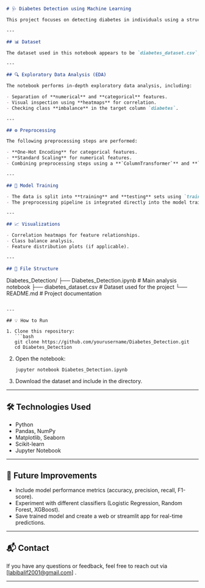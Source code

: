 

```markdown
# 🩺 Diabetes Detection using Machine Learning

This project focuses on detecting diabetes in individuals using a structured dataset and applying machine learning techniques. The analysis includes data preprocessing, visualization, correlation analysis, feature transformation, and model training using Scikit-learn.

---

## 📊 Dataset

The dataset used in this notebook appears to be `diabetes_dataset.csv`, which includes a variety of numerical and categorical features. Features such as glucose levels, BMI, age, and more are used to predict the likelihood of diabetes.

---

## 🔍 Exploratory Data Analysis (EDA)

The notebook performs in-depth exploratory data analysis, including:

- Separation of **numerical** and **categorical** features.
- Visual inspection using **heatmaps** for correlation.
- Checking class **imbalance** in the target column `diabetes`.

---

## ⚙️ Preprocessing

The following preprocessing steps are performed:

- **One-Hot Encoding** for categorical features.
- **Standard Scaling** for numerical features.
- Combining preprocessing steps using a **`ColumnTransformer`** and **`Pipeline`** from Scikit-learn.

---

## 🧠 Model Training

- The data is split into **training** and **testing** sets using `train_test_split`.
- The preprocessing pipeline is integrated directly into the model training workflow for streamlined operations.

---

## 📈 Visualizations

- Correlation heatmaps for feature relationships.
- Class balance analysis.
- Feature distribution plots (if applicable).

---

## 📁 File Structure

```

Diabetes\_Detection/
├── Diabetes\_Detection.ipynb     # Main analysis notebook
├── diabetes\_dataset.csv         # Dataset used for the project
└── README.md                    # Project documentation

````

---

## 💡 How to Run

1. Clone this repository:
   ```bash
   git clone https://github.com/yourusername/Diabetes_Detection.git
   cd Diabetes_Detection
````


2. Open the notebook:

   ```bash
   jupyter notebook Diabetes_Detection.ipynb
   ```
3. Download the dataset and include in the directory.


---

## 🛠️ Technologies Used

* Python
* Pandas, NumPy
* Matplotlib, Seaborn
* Scikit-learn
* Jupyter Notebook

---

## 📌 Future Improvements

* Include model performance metrics (accuracy, precision, recall, F1-score).
* Experiment with different classifiers (Logistic Regression, Random Forest, XGBoost).
* Save trained model and create a web or streamlit app for real-time predictions.

---

## 📬 Contact

If you have any questions or feedback, feel free to reach out via \[[labibalif2001@gmail.com](mailto:labibalif2001@gmail.com)] .

---


